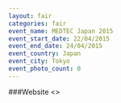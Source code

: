 ```yaml
---
layout: fair
categories: fair
event_name: MEDTEC Japan 2015
event_start_date: 22/04/2015
event_end_date: 24/04/2015
event_country: Japan
event_city: Tokyo
event_photo_count: 0
---
```


###Website
<>